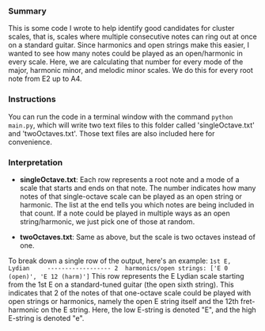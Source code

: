 ### Summary

This is some code I wrote to help identify good candidates for cluster scales, that is, scales where multiple consecutive notes can ring out at once on a standard guitar. Since harmonics and open strings make this easier, I wanted to see how many notes could be played as an open/harmonic in every scale. Here, we are calculating that number for every mode of the major, harmonic minor, and melodic minor scales. We do this for every root note from E2 up to A4.

### Instructions

You can run the code in a terminal window with the command `python main.py`, which will write two text files to this folder called 'singleOctave.txt' and 'twoOctaves.txt'. Those text files are also included here for convenience.

### Interpretation

- **singleOctave.txt**: Each row represents a root note and a mode of a scale that starts and ends on that note. The number indicates how many notes of that single-octave scale can be played as an open string or harmonic. The list at the end tells you which notes are being included in that count. If a note could be played in multiple ways as an open string/harmonic, we just pick one of those at random.

- **twoOctaves.txt**: Same as above, but the scale is two octaves instead of one.

To break down a single row of the output, here's an example:
`1st E,  Lydian     ------------------ 2  harmonics/open strings: ['E 0  (open)', 'E 12 (harm)']`
This row represents the E Lydian scale starting from the 1st E on a standard-tuned guitar (the open sixth string). This indicates that 2 of the notes of that one-octave scale could be played with open strings or harmonics, namely the open E string itself and the 12th fret-harmonic on the E string. Here, the low E-string is denoted "E", and the high E-string is denoted "e".

